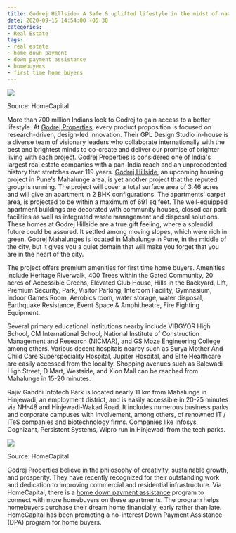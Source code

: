 ```yaml
---
title: Godrej Hillside- A Safe & uplifted lifestyle in the midst of nature
date: 2020-09-15 14:54:00 +05:30
categories:
- Real Estate
tags:
- real estate
- home down payment
- down payment assistance
- homebuyers
- first time home buyers
---
```


**[![](https://lh5.googleusercontent.com/7M132n-XKwFAJO8BWxymxLV67Y5VTtRFAs3shMmaFqjKNZuVNvHwK0CKibY6Jgr7y3TYI-UMQSL7OxNghj8hnEH3_wTO7dZJVpiCN4hGL0_DyE-QX4s-qtfkZ-bT0B1UaqNjIncE)](https://homecapital.in/property/194/Godrej-Hillside-2-BHK)**

Source: HomeCapital

More than 700 million Indians look to Godrej to gain access to a better lifestyle. At [Godrej Properties](https://homecapital.in/offering/developer/godrej-properties), every product proposition is focused on research-driven, design-led innovation. Their GPL Design Studio in-house is a diverse team of visionary leaders who collaborate internationally with the best and brightest minds to co-create and deliver our promise of brighter living with each project. Godrej Properties is considered one of India's largest real estate companies with a pan-India reach and an unprecedented history that stretches over 119 years. [Godrej Hillside](https://homecapital.in/property/194/Godrej-Hillside-2-BHK), an upcoming housing project in Pune's Mahalunge area, is yet another project that the reputed group is running. The project will cover a total surface area of 3.46 acres and will give an apartment in 2 BHK configurations. The apartments' carpet area, is projected to be within a maximum of 691 sq feet. The well-equipped apartment buildings are decorated with community houses, closed car park facilities as well as integrated waste management and disposal solutions. These homes at Godrej Hillside are a true gift feeling, where a splendid future could be assured. It settled among moving slopes, which were rich in green. Godrej Mahalunges is located in Mahalunge in Pune, in the middle of the city, but it gives you a quiet domain that will make you forget that you are in the heart of the city.

The project offers premium amenities for first time home buyers. Amenities include Heritage Riverwalk, 400 Trees within the Gated Community, 20 acres of Accessible Greens, Elevated Club House, Hills in the Backyard, Lift, Premium Security, Park, Visitor Parking, Intercom Facility, Gymnasium, Indoor Games Room, Aerobics room, water storage, water disposal, Earthquake Resistance, Event Space & Amphitheatre, Fire Fighting Equipment.

Several primary educational institutions nearby include VIBGYOR High School, CM International School, National Institute of Construction Management and Research (NICMAR), and GS Moze Engineering College among others. Various decent hospitals nearby such as Surya Mother And Child Care Superspeciality Hospital, Jupiter Hospital, and Elite Healthcare are easily accessed from the locality. Shopping avenues such as Balewadi High Street, D Mart, Westside, and Xion Mall can be reached from Mahalunge in 15-20 minutes.

Rajiv Gandhi Infotech Park is located nearly 11 km from Mahalunge in Hinjewadi, an employment district, and is easily accessible in 20-25 minutes via NH-48 and Hinjewadi-Wakad Road. It includes numerous business parks and corporate campuses with involvement, among others, of renowned IT / ITeS companies and biotechnology firms. Companies like Infosys, Cognizant, Persistent Systems, Wipro run in Hinjewadi from the tech parks.

**[![](https://lh4.googleusercontent.com/J3YlNmneYIhUcW_C5xz6tI4fLrWYGcCcvf7lBHSbbG5KqP_YYWLKoX3pwvN5Uzdg-KCIRFyAn9--SkX5cl_3kyrM2O-L2VkzOaUXwgp9xQLOBSdovEyPsG9wPjW0OjfTMWdFav92)](https://homecapital.in/offering)**

Source: HomeCapital

Godrej Properties believe in the philosophy of creativity, sustainable growth, and prosperity. They have recently recognized for their outstanding work and dedication to improving commercial and residential infrastructure. Via HomeCapital, there is a [home down payment assistance](https://homecapital.in/) program to connect with more homebuyers on these apartments. The program helps homebuyers purchase their dream home financially, early rather than late. HomeCapital has been promoting a no-interest Down Payment Assistance (DPA) program for home buyers.